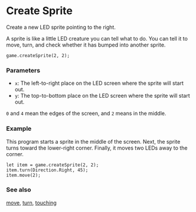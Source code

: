 # Create Sprite

Create a new LED sprite pointing to the right.

A sprite is like a little LED creature you can tell what to do. You can tell it to move, turn, and check whether it has bumped into another sprite.

```sig
game.createSprite(2, 2);
```

### Parameters

* `x`: The left-to-right place on the LED screen where the sprite will start out.
* `y`: The top-to-bottom place on the LED screen where the sprite will start out.

`0` and `4` mean the edges of the screen, and `2` means in the middle.

### Example

This program starts a sprite in the middle of the screen. Next, the sprite turns toward the lower-right corner. Finally, it moves two LEDs away to the corner.

```blocks
let item = game.createSprite(2, 2);
item.turn(Direction.Right, 45);
item.move(2);
```

### See also

[move](/reference/game/move), [turn](/reference/game/turn), [touching](/reference/game/touching)
